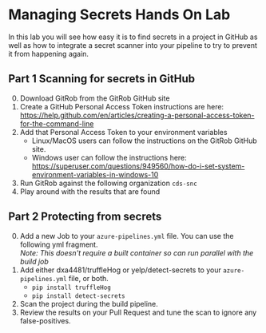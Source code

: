 # Managing Secrets Hands On Lab

In this lab you will see how easy it is to find secrets in a project in GitHub as well as how to integrate a secret scanner into your pipeline to try to prevent it from happening again.

## Part 1 Scanning for secrets in GitHub

0. Download GitRob from the GitRob GitHub site
0. Create a GitHub Personal Access Token instructions are here: https://help.github.com/en/articles/creating-a-personal-access-token-for-the-command-line
0. Add that Personal Access Token to your environment variables
   - Linux/MacOS users can follow the instructions on the GitRob GitHub site. 
   - Windows user can follow the instructions here: https://superuser.com/questions/949560/how-do-i-set-system-environment-variables-in-windows-10
0. Run GitRob against the following organization `cds-snc`
0. Play around with the results that are found

## Part 2 Protecting from secrets

0. Add a new Job to your `azure-pipelines.yml` file. You can use the following yml fragment.  
   _Note: This doesn't require a built container so can run parallel with the build job_  
0. Add either dxa4481/truffleHog or yelp/detect-secrets to your `azure-pipelines.yml` file, or both.
    - `pip install truffleHog`
    - `pip install detect-secrets`
0. Scan the project during the build pipeline.
0. Review the results on your Pull Request and tune the scan to ignore any false-positives.